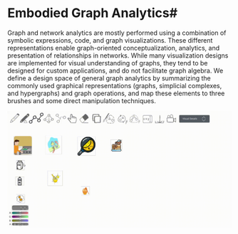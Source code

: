 # Embodied Graph Analytics#

Graph and network analytics are mostly performed using a combination of symbolic expressions, code, and graph visualizations. 
These different representations enable graph-oriented conceptualization, analytics, and presentation of relationships in networks.
While many visualization designs are implemented for visual understanding of graphs, they tend to be designed for custom 
applications, and do not facilitate graph algebra. We define a design space of general graph analytics by summarizing 
the commonly used graphical representations (graphs, simplicial complexes, and hypergraphs) and graph operations, 
and map these elements to three brushes and some direct manipulation techniques.

![](https://github.com/oaishi/oaishi.github.io/blob/master/img/research/sketching.gif)